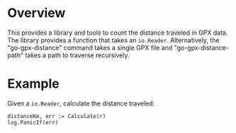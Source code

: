 # Overview

This provides a library and tools to count the distance traveled in GPX data. The library provides a function that takes an `io.Reader`. Alternatively, the "go-gpx-distance" command takes a single GPX file and "go-gpx-distance-path" takes a path to traverse recursively.

# Example

Given a `io.Reader`, calculate the distance traveled:

```
distanceKm, err := Calculate(r)
log.PanicIf(err)
```
